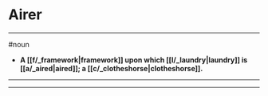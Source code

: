 # Airer
---
#noun
- **A [[f/_framework|framework]] upon which [[l/_laundry|laundry]] is [[a/_aired|aired]]; a [[c/_clotheshorse|clotheshorse]].**
---
---
